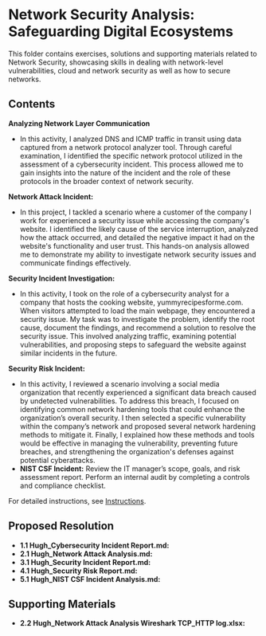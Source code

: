 # Network Security Analysis: Safeguarding Digital Ecosystems

This folder contains exercises, solutions and supporting materials related to Network Security, showcasing skills in dealing with network-level vulnerabilities, cloud and network security as well as how to secure networks.

## Contents
**Analyzing Network Layer Communication**
- In this activity, I analyzed DNS and ICMP traffic in transit using data captured from a network protocol analyzer tool. Through careful examination, I identified the specific network protocol utilized in the assessment of a cybersecurity incident. This process allowed me to gain insights into the nature of the incident and the role of these protocols in the broader context of network security.
  
**Network Attack Incident:**
- In this project, I tackled a scenario where a customer of the company I work for experienced a security issue while accessing the company's website. I identified the likely cause of the service interruption, analyzed how the attack occurred, and detailed the negative impact it had on the website's functionality and user trust. This hands-on analysis allowed me to demonstrate my ability to investigate network security issues and communicate findings effectively.

**Security Incident Investigation:**
- In this activity, I took on the role of a cybersecurity analyst for a company that hosts the cooking website, yummyrecipesforme.com. When visitors attempted to load the main webpage, they encountered a security issue. My task was to investigate the problem, identify the root cause, document the findings, and recommend a solution to resolve the security issue. This involved analyzing traffic, examining potential vulnerabilities, and proposing steps to safeguard the website against similar incidents in the future.

**Security Risk Incident:**
- In this activity, I reviewed a scenario involving a social media organization that recently experienced a significant data breach caused by undetected vulnerabilities. To address this breach, I focused on identifying common network hardening tools that could enhance the organization’s overall security. I then selected a specific vulnerability within the company’s network and proposed several network hardening methods to mitigate it. Finally, I explained how these methods and tools would be effective in managing the vulnerability, preventing future breaches, and strengthening the organization's defenses against potential cyberattacks.
- **NIST CSF Incident:** Review the IT manager’s scope, goals, and risk assessment report. Perform an internal audit by completing a controls and compliance checklist.

For detailed instructions, see [Instructions](Instructions.md).

## Proposed Resolution
- **1.1 Hugh_Cybersecurity Incident Report.md:** []()
- **2.1 Hugh_Network Attack Analysis.md:** []()
- **3.1 Hugh_Security Incident Report.md:** []()
- **4.1 Hugh_Security Risk Report.md:** []()
- **5.1 Hugh_NIST CSF Incident Analysis.md:** []()

## Supporting Materials
- **2.2 Hugh_Network Attack Analysis Wireshark TCP_HTTP log.xlsx:** []()
